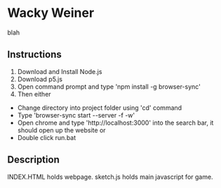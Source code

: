 # Wacky Weiner
blah
## Instructions
1. Download and Install Node.js
2. Download p5.js 
3. Open command prompt and type 'npm install -g browser-sync'
4. Then either
* Change directory into project folder using 'cd' command
* Type 'browser-sync start --server -f -w'
* Open chrome and type 'http://localhost:3000' into the search bar, it should open up the website
or
* Double click run.bat
## Description
INDEX.HTML holds webpage.
sketch.js holds main javascript for game.
